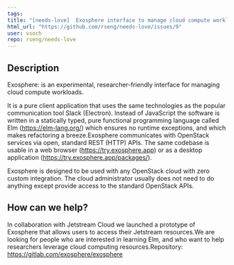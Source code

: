 ```yaml
---
tags: 
title: "[needs-love]  Exosphere interface to manage cloud compute workloads"
html_url: "https://github.com/rseng/needs-love/issues/9"
user: vsoch
repo: rseng/needs-love
---
```


## Description

Exosphere: is an experimental, researcher-friendly interface for managing cloud compute workloads. 

It is a pure client application that uses the same technologies as the popular communication tool Slack (Electron). Instead of JavaScript the software is written in a statically typed, pure functional programming language called Elm (https://elm-lang.org/) which ensures no runtime exceptions, and which makes refactoring a breeze.Exosphere communicates with OpenStack services via open, standard REST (HTTP) APIs. The same codebase is usable in a web browser (https://try.exosphere.app) or as a desktop application (https://try.exosphere.app/packages/). 

Exosphere is designed to be used with any OpenStack cloud with zero custom integration. The cloud administrator usually does not need to do anything except provide access to the standard OpenStack APIs. 

## How can we help?

In collaboration with Jetstream Cloud we launched a prototype of Exosphere that allows users to access their Jetstream resources.We are looking for people who are interested in learning Elm, and who want to help researchers leverage cloud computing resources.Repository: https://gitlab.com/exosphere/exosphere
